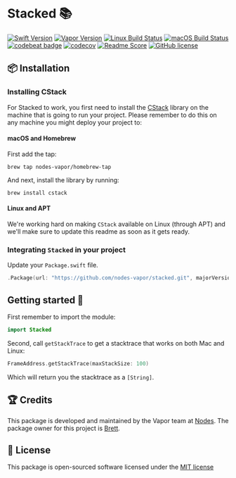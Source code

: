 # Stacked 📚
[![Swift Version](https://img.shields.io/badge/Swift-3.1-brightgreen.svg)](http://swift.org)
[![Vapor Version](https://img.shields.io/badge/Vapor-2-F6CBCA.svg)](http://vapor.codes)
[![Linux Build Status](https://img.shields.io/circleci/project/github/nodes-vapor/stacked.svg?label=Linux)](https://circleci.com/gh/nodes-vapor/stacked)
[![macOS Build Status](https://img.shields.io/travis/nodes-vapor/stacked.svg?label=macOS)](https://travis-ci.org/nodes-vapor/stacked)
[![codebeat badge](https://codebeat.co/badges/52c2f960-625c-4a63-ae63-52a24d747da1)](https://codebeat.co/projects/github-com-nodes-vapor-stacked)
[![codecov](https://codecov.io/gh/nodes-vapor/stacked/branch/master/graph/badge.svg)](https://codecov.io/gh/nodes-vapor/stacked)
[![Readme Score](http://readme-score-api.herokuapp.com/score.svg?url=https://github.com/nodes-vapor/stacked)](http://clayallsopp.github.io/readme-score?url=https://github.com/nodes-vapor/stacked)
[![GitHub license](https://img.shields.io/badge/license-MIT-blue.svg)](https://raw.githubusercontent.com/nodes-vapor/stacked/master/LICENSE)


## 📦 Installation

### Installing CStack

For Stacked to work, you first need to install the [CStack](https://github.com/nodes-vapor/cstack) library on the machine that is going to run your project. Please remember to do this on any machine you might deploy your project to:

#### macOS and Homebrew

First add the tap:

```
brew tap nodes-vapor/homebrew-tap
```

And next, install the library by running:

```
brew install cstack
```

#### Linux and APT

We're working hard on making `CStack` available on Linux (through APT) and we'll make sure to update this readme as soon as it gets ready.

### Integrating `Stacked` in your project

Update your `Package.swift` file.
```swift
.Package(url: "https://github.com/nodes-vapor/stacked.git", majorVersion: 0)
```


## Getting started 🚀

First remember to import the module:
```swift
import Stacked
```

Second, call `getStackTrace` to get a stacktrace that works on both Mac and Linux:
```swift
FrameAddress.getStackTrace(maxStackSize: 100)
```

Which will return you the stacktrace as a `[String]`.


## 🏆 Credits

This package is developed and maintained by the Vapor team at [Nodes](https://www.nodesagency.com).
The package owner for this project is [Brett](https://github.com/brettRToomey).


## 📄 License

This package is open-sourced software licensed under the [MIT license](http://opensource.org/licenses/MIT)
